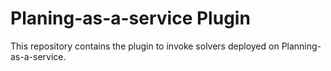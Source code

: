 # Planing-as-a-service Plugin
This repository contains the plugin to invoke solvers deployed on Planning-as-a-service.
